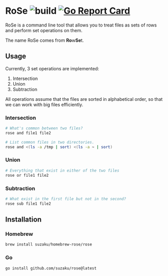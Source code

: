 # RoSe ![build](https://github.com/suzaku/rose/workflows/build/badge.svg) [![Go Report Card](https://goreportcard.com/badge/github.com/suzaku/rose)](https://goreportcard.com/report/github.com/suzaku/rose)

RoSe is a command line tool that allows you to treat files as sets of rows and perform set operations on them.

The name RoSe comes from **Ro**w**Se**t.


## Usage

Currently, 3 set operations are implemented:

1. Intersection
2. Union
3. Subtraction

All operations assume that the files are sorted in alphabetical order,
so that we can work with big files efficiently.

### Intersection

```bash
# What's common between two files?
rose and file1 file2

# List common files in two directories.
rose and <(ls -a /tmp | sort) <(ls -a ~ | sort)
```

### Union

```bash
# Everything that exist in either of the two files
rose or file1 file2
```

### Subtraction

```bash
# What exist in the first file but not in the second?
rose sub file1 file2
```

## Installation

### Homebrew

```bash
brew install suzaku/homebrew-rose/rose
```

### Go

```bash
go install github.com/suzaku/rose@latest
```
